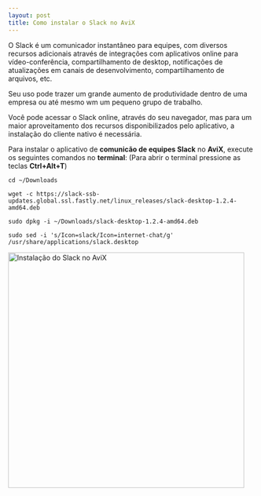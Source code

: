 ```yaml
---
layout: post
title: Como instalar o Slack no AviX
---
```

O Slack é um comunicador instantâneo para equipes, com diversos recursos adicionais através de integrações com aplicativos online para vídeo-conferência, compartilhamento de desktop, notificações de atualizações em canais de desenvolvimento, compartilhamento de arquivos, etc.

Seu uso pode trazer um grande aumento de produtividade dentro de uma empresa ou até mesmo wm um pequeno grupo de trabalho.

Você pode acessar o Slack online, através do seu navegador, mas para um maior aproveitamento dos recursos disponibilizados pelo aplicativo, a instalação do cliente nativo é necessária.

Para instalar o aplicativo de **comunicão de equipes Slack** no **AviX**, execute os seguintes comandos no **terminal**:
(Para abrir o terminal pressione as teclas **Ctrl+Alt+T**)

`cd ~/Downloads`

`wget -c https://slack-ssb-updates.global.ssl.fastly.net/linux_releases/slack-desktop-1.2.4-amd64.deb`

`sudo dpkg -i ~/Downloads/slack-desktop-1.2.4-amd64.deb`

`sudo sed -i 's/Icon=slack/Icon=internet-chat/g' /usr/share/applications/slack.desktop`

<a href="https://asciinema.org/a/28919?autoplay=1" target="_blank"><img alt="Instalação do Slack no AviX" src="https://asciinema.org/a/28919.png" style="width: 480px;"></a>
